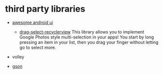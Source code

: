 # third party libraries

* [awesome android ui](https://github.com/wasabeef/awesome-android-ui)

  * [drag-select-recyclerview](https://github.com/afollestad/drag-select-recyclerview) This library allows you to implement Google Photos style multi-selection in your apps! You start by long pressing an item in your list, then you drag your finger without letting go to select more.
* volley
* [gson](https://howtodoinjava.com/learningpaths/gson/)







